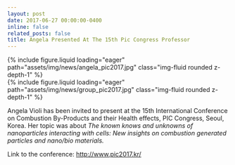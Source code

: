 ```yaml
---
layout: post
date: 2017-06-27 00:00:00-0400
inline: false
related_posts: false
title: Angela Presented At The 15th Pic Congress Professor
---
```


<div class="row mt-4 justify-content-center">
    <div class="col-sm-12 col-md-12">
        {% include figure.liquid loading="eager" path="assets/img/news/angela_pic2017.jpg" class="img-fluid rounded z-depth-1" %}
    </div>
    <div class="col-sm-12 col-md-12">
        {% include figure.liquid loading="eager" path="assets/img/news/group_pic2017.jpg" class="img-fluid rounded z-depth-1" %}
    </div>
</div>

Angela Violi has been invited to present at the 15th International Conference on Combustion By-Products and their Health effects, PIC Congress, Seoul, Korea. Her topic was about *The known knows and unknowns of nanoparticles interacting with cells: New insights on combustion generated particles and nano/bio materials.*

Link to the conference: <http://www.pic2017.kr/>
